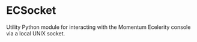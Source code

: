 ECSocket
========

Utility Python module for interacting with the Momentum Ecelerity console via
a local UNIX socket.
